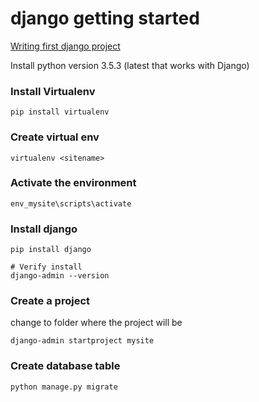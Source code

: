 # django getting started

[Writing first django project](https://docs.djangoproject.com/en/1.10/intro/tutorial01/)

Install python version 3.5.3 (latest that works with Django)

### Install Virtualenv

```
pip install virtualenv
```

### Create virtual env

```
virtualenv <sitename>
```

### Activate the environment

```
env_mysite\scripts\activate
```

### Install django

```
pip install django

# Verify install
django-admin --version
```

### Create a project

change to folder where the project will be

```
django-admin startproject mysite
```

### Create database table

```
python manage.py migrate 
```



